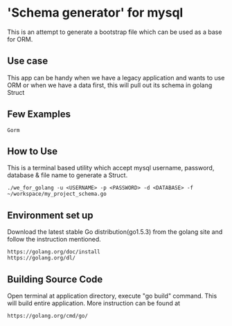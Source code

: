 # 'Schema generator' for mysql
This is an attempt to generate a bootstrap file which can be used as a base for 
ORM.

## Use case
This app can be handy when we have a legacy application and wants to use ORM or
when we have a data first, this will pull out its schema in golang Struct 


## Few Examples
	Gorm

## How to Use
This is a terminal based utility which accept mysql username, password, database 
& file name to generate a Struct.

	./we_for_golang -u <USERNAME> -p <PASSWORD> -d <DATABASE> -f ~/workspace/my_project_schema.go


## Environment set up

Download the latest stable Go distribution(go1.5.3) from the golang site and follow
the instruction mentioned.
  
	https://golang.org/doc/install
	https://golang.org/dl/

## Building Source Code

Open terminal at application directory, execute "go build" command. This will build 
entire application. More instruction can be found at

	https://golang.org/cmd/go/   
